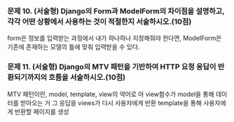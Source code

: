 ### 문제 10.  (서술형) Django의 Form과 ModelForm의 차이점을 설명하고, 각각 어떤 상황에서 사용하는 것이 적절한지 서술하시오.(10점)

form은 정보를 입력받는 과정에서 내가 하나하나 지정해줘야 한다면, ModelForm은 기존에 존재하는 모델의 틀에 맞춰 입력받을 수 있다. 




### 문제 11. (서술형) Django의 MTV 패턴을 기반하여 HTTP 요청 응답이 반환되기까지의 흐름을 서술하시오.(10점)

MTV 패턴이란, model, template, view의 약어로 
아 
view함수가 model을 통해 데이터를 받아오는 거 
그 응답을 views가 다시 사용자에게 반환 
template을 통해 사용자에게 반환할 페이지를 생성 



